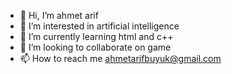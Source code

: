 - 👋 Hi, I’m ahmet arif
- 👀 I’m interested in artificial intelligence
- 🌱 I’m currently learning html and c++
- 💞️ I’m looking to collaborate on game
- 📫 How to reach me ahmetarifbuyuk@gmail.com

<!---
ahmetarif07/ahmetarif07 is a ✨ special ✨ repository because its `README.md` (this file) appears on your GitHub profile.
You can click the Preview link to take a look at your changes.
--->
